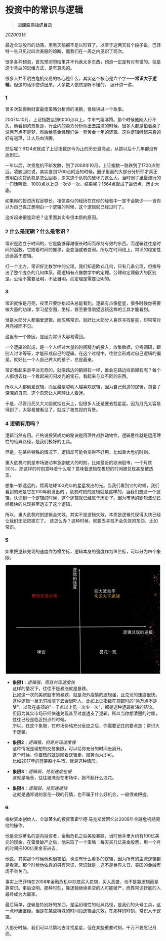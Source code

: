 # 投资中的常识与逻辑

> [回课股票拾遗目录](/ichangtou/stock/others)

*20200315*

最近全球股市的动荡，用黑天鹅都不足以形容了。以至于这两天有个段子说，巴菲特一生只见过四次美股的熔断，而我们在一周之内见识了两次。

很多各种预测，首先预测的结果并不代表太多东西，预测一定是有对有错的。但是这个背后的思维方式，是有意思的。

很多人并不明白危机交易的核心是什么，其实这个核心是六个字——**<span class="text-red">常识大于逻辑</span>**。但这句话即使讲出来，大多数人依然是听不懂的。
展开讲一讲。

### 1

曾多次获得新财富最佳策略分析师的凌鹏，曾经讲过一个故事。

2007年10月，上证指数达到6000点以上，牛市气氛沸腾。那个时候他刚入行不久，他看到的景象是，行业内的卖方分析师出去路演的时候，很多人都是拍着桌子说两万点不是梦，然后给基金经理们讲一套黄金十年的逻辑。这些逻辑听起来真的好有道理，让人热血沸腾。

然后呢？6124点就成了上证指数迄今为止的历史最高点，从那以后十几年都没有达到过。

一年以后，次贷危机不断发酵，到了2008年10月，上证指数一路跌到了1700点附近。凌鹏回忆说，其实直到1700点附近的时候，圈子里面的大部分分析师才真正想明白次贷危机是怎么回事，原来这个危机的破坏力这么大。当时圈子里最流行的一句话叫做，1000点以上见一次少一次。结果呢？1664点就成了最低点，历史大底。

如果你的投资历程足够长，相信类似的经历在在你的经验中一定不会缺少——当你以为自己真正想明白一个逻辑的时候，这个逻辑就已经过时了。

这听起来很诡异吧？这里面其实有很本质的原因。

### 2 什么是逻辑？什么是常识？

常识是独立于时间的，它是能够穿越很长时间而保持有效的东西。而逻辑往往是时间的函数，它随着时间的推移，会变强或者变弱。所以在时间线上，常识的稳定性远远高于逻辑。

打一个比方。常识好比数学中的公理。我们知道欧式几何，只有几条公理，但推导出了整个庞杂的几何体系。而逻辑有点像数学中的定理。公理和定理最大的区别是，公理不需要证明，不证自明。而定理是需要证明的。

### 3
常识就像是月亮，夜里只要你抬起头总能看到。逻辑有点像星星，很多时候你需要做大量的功课，学习星空图，坐标，甚至要借助望远镜这样的工具才能看到。

但是大部分人都偏爱逻辑，而忽略常识。就好比大部分人喜欢寻找星星，却常常对月亮视而不见。

这里有一个原因，是因为常识太容易得到。

一个逻辑的形成，是一个人经过大量的时间精力的投入，收集数据，分析调研，跟别人讨论等等，才能形成自己的逻辑。在这个过程中，往往会形成对自己逻辑的偏爱。就好比一个人自己养大的孩子，总是最亲。

常识看起来是平淡无奇的，就像路边的鹅卵石一样，谁会在路边捡鹅卵石呢？每个人都想去找一个看起来闪闪发光的宝石，看起来与众不同的东西。

所以人人都偏爱逻辑，而且越是聪明人越喜欢逻辑，因为自己创造的逻辑，包含了深深的自恋，这个自恋让人陶醉让人着迷。

于是，尽管月亮又大又圆就挂在天上，但很多人还是要去找星星。因为月亮太容易得到了，太容易被看见了，就成了被忽视的背景。

### 4 逻辑有用吗？

逻辑当然有用。芒格说投资成功的秘诀是用理性战胜动物性，逻辑思维就是运用理性的经典路径，是我们极好的工具。

但是，在某些特殊的情况下，逻辑却可能会变得不好用，比如重大危机时刻。

重大危机时刻是市场波动率急剧放大的时刻，比如最近的欧洲股市，一个月跌30%。那这样的时刻意味着什么呢？意味着逻辑在极短的时间被兑现甚至被透支。

想象一颗遥远的，距离地球100光年的星星发出的光。当我们看到它的时候，我们看到的光是它在100年前发出的 。危机时刻的逻辑就是这样的，当我们想通一个逻辑，认识到一个逻辑的时候，这个逻辑就已经属于历史了。因为市场的剧烈波动已经极快的兑现甚至透支了这个逻辑。

所以，重大危机时刻逻辑会失效。其实不是逻辑失效，本质是逻辑兑现得太快已经让我们无法把握它了。
该怎么办？这种时候，就要去寻找不会失效的东西，比如常识。

### 5
如果把逻辑兑现的速度作为横坐标，逻辑本身的强度作为纵坐标，可以分为四个象限。

![img0001](./Resources/img0001.png)

+ **象限1**：*逻辑强，而且兑现速度快*<br/>这样的情况下，往往不是暴涨就是暴跌。<br/>比如这一次的美欧股市的暴跌，就是海外疫情的逻辑强，且兑现的速度很快。<br/>这种逻辑一旦无穷推演下去会很吓人，比如上证指数在顶部时的“两万点不是梦”，以及在底部的“一千点以上见一次少一次”，都是这种逻辑推演的结论。<br/>但因为其实市场已经快速兑现甚至过度透支了逻辑，所以当你想清楚的时候，往往已经是临近拐点的时候。<br/>所以，在这个象限，在市场价格充分反应之后，你需要记住的要点是：常识大于逻辑。

+ **象限2**：*逻辑强，但是兑现速度慢*<br/>这种情况是理想的交易象限，可以给你充分的时间去展开。<br/>这个时候，你要做的就是顺着逻辑走，顺势而为即可。<br/>比如2017年的蓝筹股小牛市，就是这种情形。

+ **象限3**：*逻辑弱，兑现速度也慢*<br/>这就是噪音，往往被淹没在市场中，掀不起什么浪花。

+ **象限4**：*逻辑弱，兑现速度快*<br/>这就是通常说的昙花一现的行情，也不属于什么好机会，一般很难把握。

### 6

橡树资本创始人、全球著名的投资家霍华德·马克斯曾回忆过2008年金融危机期间他的操作。

他是全球著名的逆向投资者，金融危机之后美股暴跌，当时他手里大约有100亿美元的现金。在雷曼破产之后，他采取了一个策略：每天买几亿美金股票，用一个月的时间把100亿美金买进去。

他说，其实那个时候他也很害怕，也没有什么看多的逻辑，因为所有的主流逻辑都是看空。那个时候他依靠的只有常识，常识就是，这不是世界末日，美国的金融市场不会关门。

事实上巴菲特在2008年金融危机中抄底买入花旗，买入高盛，也不是靠逻辑而是靠常识。事后证明，那种时刻，靠逻辑继续卖空的人可能破产，而靠常识抄底的人最终成为大赢家。

最后简单，逻辑是特别好的东西，是运用理性的经典路径，是我们的头号工具，这一点毋庸置疑。但是在某些特殊的时间段逻辑会失效，在那样的时刻，常识大于逻辑。

大部分时候，我们可以尽情地去寻找星星，但在某些重要时刻，千万不要忘记月亮。
